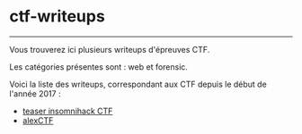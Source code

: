 # ctf-writeups

***

Vous trouverez ici plusieurs writeups d'épreuves CTF.

Les catégories présentes sont : web et forensic.

Voici la liste des writeups, correspondant aux CTF depuis le début de l'année 2017 :

  * [teaser insomnihack CTF](https://teaser.insomnihack.ch/)
  * [alexCTF](https://ctf.oddcoder.com/challenges)
